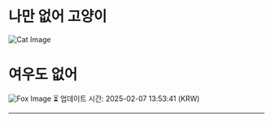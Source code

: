
# 나만 없어 고양이

![Cat Image](https://cdn2.thecatapi.com/images/6q6.jpg)

# 여우도 없어
![Fox Image](https://randomfox.ca/images/34.jpg)
⏳ 업데이트 시간: 2025-02-07 13:53:41 (KRW)

---
